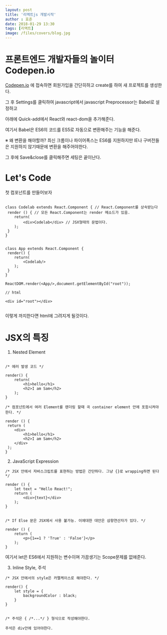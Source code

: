 ```yaml
---
layout: post
title: '리액트js 개발시작'
author : 효준
date: 2018-01-29 13:30
tags: [리액트]
image: /files/covers/blog.jpg
---
```


# 프론트엔드 개발자들의 놀이터 Codepen.io

<a href="https://Codepen.io">Codepen.io</a> 에 접속하면 회원가입을 간단히하고 create를 하여 새 프로젝트를 생성한다.

그 후 Settings를 클릭하여 javascript에서 javascript Preprocessor는 Babel로 설정하고

아래에 Quick-add에서 React와 react-dom을 추가해준다.

여기서 Babel은 ES6의 코드를 ES5로 자동으로 변환해주는 기능을 해준다.

※ 왜 변환을 해야할까?
최신 크롬이나 파이어폭스는 ES6를 지원하지만 IE나 구버전들은 지원하지 않기때문에
변환을 해주어야한다.

그 후에 Save&close를 클릭해주면 세팅은 끝이난다.

# Let's Code
첫 컴포넌트를 만들어보자

```

class Codelab extends React.Component { // React.Component를 상속받는다
 render () { // 모든 React.Component는 render 메소드가 있음.
    return(
        <div>Codelab</div> // JSX형태의 문법이다.
    );
 }
}


class App extends React.Component {
 render() {
    return(
        <Codelab/>
    );
 }
}

ReactDOM.render(<App/>,document.getElementById("root"));

// html

<div id="root"></div>


```

이렇게 까지한다면 html에 그려지게 될것이다.

# JSX의 특징

1. Nested Element

```

/* 에러 발생 코드 */

render() {
    return(
        <h1>hello</h1>
        <h2>I am Sam</h2>
    );
}

/* 컴포넌트에서 여러 Element를 렌더링 할때 곡 container element 안에 포함시켜야 한다. */

render () {
 return (
    <div>
        <h1>hello</h1>
        <h2>I am Sam</h2>
    </div>
 );
}

```

2. JavaScript Expression

```
/* JSX 안에서 자바스크립트를 표현하는 방법은 간단하다. 그냥 {}로 wrapping하면 된다 */

render () {
    let text = "Hello React!";
    return (
        <div>{text}</div>    
    );
}


/* If Else 문은 JSX에서 사용 불가능. 이에대한 대안은 삼항연산자가 있다. */

render () {
    return (
        <p>{1==1 ? 'True' : 'False'}</p>
    );
}

```

여기서 let은 ES6에서 지원하는 변수이며 가끔생기는 Scope문제를 없애준다.


3. Inline Style, 주석

```
/* JSX 안에서의 style은 카멜케이스로 해야한다. */

render() {
    let style = {
        backgroundColor : black;
    }
}


/* 주석은 { /*...*/ } 형식으로 작성해야한다.

주석은 div안에 있어야한다.



```